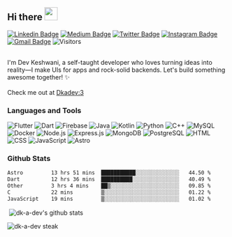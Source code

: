 ## Hi there <img src="https://i.giphy.com/media/hvRJCLFzcasrR4ia7z/giphy.webp" width="30px">
[![Linkedin Badge](https://img.shields.io/badge/-devkeshwani-black?style=flat&logo=Linkedin&logoColor=white&link=https://www.linkedin.com/in/dev-keshwani)](https://www.linkedin.com/in/dev-keshwani)
[![Medium Badge](https://img.shields.io/badge/-@dev-black?style=flat&labelColor=000000&logo=Medium&link=https://medium.com/@dev.keshwani345)](https://medium.com/@dev.keshwani345)
[![Twitter Badge](https://img.shields.io/badge/-@dk_a_dev-black?style=flat&labelColor=1ca0f1&logo=x&logoColor=black&link=https://twitter.com/dk_a_dev)](https://twitter.com/dk_a_dev)
[![Instagram Badge](https://img.shields.io/badge/-@dev_keshwani10-black?style=flat&logo=instagram&logoColor=orange&link=https://instagram.com/dev_keshwani10/)](https://instagram.com/dev_keshwani10)
[![Gmail Badge](https://img.shields.io/badge/-dev.keshwani-black?style=flat&logo=Gmail&logoColor=white&link=mailto:dev.keshwani345@gmail.com)](mailto:dev.keshwani345@gmail.com)
![Visitors](https://api.visitorbadge.io/api/visitors?path=https%3A%2F%2Fgithub.com%2Fdk-a-dev%2Fdk-a-dev&label=Profile%20Views&labelColor=%36454F4&countColor=%237b78ff&style=flat-square)

<br />
I'm Dev Keshwani, a self-taught developer who loves turning ideas into reality—I make UIs for apps and rock-solid backends. Let's build something awesome together! ✨<br>
<br>
Check me out at <a href="https://dkadev.vercel.app">Dkadev:3</a>
  
### Languages and Tools
<!-- // Markdown format -->

![Flutter](https://img.shields.io/badge/-Flutter-black?style=flat-square&logo=flutter)
![Dart](https://img.shields.io/badge/-Dart-black?style=flat-square&logo=dart)
![Firebase](https://img.shields.io/badge/-Firebase-black?style=flat-square&logo=firebase)
![Java](https://img.shields.io/badge/-Java-black?style=flat-square&logo=java)
![Kotlin](https://img.shields.io/badge/-Kotlin-black?style=flat-square&logo=kotlin)
![Python](https://img.shields.io/badge/-Python-black?style=flat-square&logo=Python)
![C++](https://img.shields.io/badge/-C++-black?style=flat-square&logo=c)
![MySQL](https://img.shields.io/badge/-MySQL-black?style=flat-square&logo=mysql)
![Docker](https://img.shields.io/badge/-Docker-black?style=flat-square&logo=docker)
![Node.js](https://img.shields.io/badge/-Node.js-black?style=flat-square&logo=node.js)
![Express.js](https://img.shields.io/badge/-Express.js-black?style=flat-square&logo=express)
![MongoDB](https://img.shields.io/badge/-MongoDB-black?style=flat-square&logo=mongodb)
![PostgreSQL](https://img.shields.io/badge/-PostgreSQL-black?style=flat-square&logo=postgresql)
![HTML](https://img.shields.io/badge/-HTML5-black?style=flat-square&logo=HTML5)
![CSS](https://img.shields.io/badge/-CSS3-black?style=flat-square&logo=CSS3)
![JavaScript](https://img.shields.io/badge/-JavaScript-black?style=flat-square&logo=JavaScript)
![Astro](https://img.shields.io/badge/-Astro-black?style=flat-square&logo=Astro)



### Github Stats
<!--START_SECTION:waka-->

```txt
Astro         13 hrs 51 mins  ███████████░░░░░░░░░░░░░░   44.50 %
Dart          12 hrs 36 mins  ██████████░░░░░░░░░░░░░░░   40.49 %
Other         3 hrs 4 mins    ██▒░░░░░░░░░░░░░░░░░░░░░░   09.85 %
C             22 mins         ▒░░░░░░░░░░░░░░░░░░░░░░░░   01.22 %
JavaScript    19 mins         ▒░░░░░░░░░░░░░░░░░░░░░░░░   01.02 %
```

<!--END_SECTION:waka-->
<p>&nbsp;<img align="center" src="https://github-readme-stats.vercel.app/api?username=dk-a-dev&show_icons=true&locale=en&theme=dracula&borderRadius=25px&count_private=true" alt="dk-a-dev's github stats" /></p>
<p><img align="center" src="https://github-readme-streak-stats.herokuapp.com/?user=dk-a-dev&theme=dracula&borderRadius=25px" alt="dk-a-dev steak" /></p>
